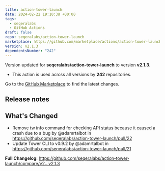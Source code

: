 ```yaml
---
title: action-tower-launch
date: 2024-02-22 19:10:38 +00:00
tags:
  - seqeralabs
  - GitHub Actions
draft: false
repo: seqeralabs/action-tower-launch
marketplace: https://github.com/marketplace/actions/action-tower-launch
version: v2.1.3
dependentsNumber: "242"
---
```



Version updated for **seqeralabs/action-tower-launch** to version **v2.1.3**.
- This action is used across all versions by **242** repositories.

Go to the [GitHub Marketplace](https://github.com/marketplace/actions/action-tower-launch) to find the latest changes.

## Release notes

## What's Changed
* Remove tw info command for checking API status because it caused a crash due to a bug by @adamrtalbot in https://github.com/seqeralabs/action-tower-launch/pull/22
* Update Tower CLI to v0.9.2 by @adamrtalbot in https://github.com/seqeralabs/action-tower-launch/pull/21


**Full Changelog**: https://github.com/seqeralabs/action-tower-launch/compare/v2...v2.1.3
